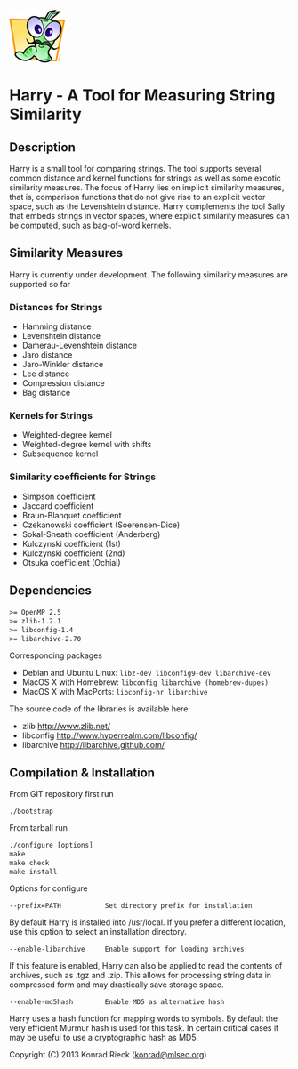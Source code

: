 ![Harry](harry.png) 

# Harry - A Tool for Measuring String Similarity

## Description

Harry is a small tool for comparing strings. The tool supports several
common distance and kernel functions for strings as well as some excotic
similarity measures.  The focus of Harry lies on implicit similarity
measures, that is, comparison functions that do not give rise to an explicit
vector space, such as the Levenshtein distance.  Harry complements the tool
Sally that embeds strings in vector spaces, where explicit similarity
measures can be computed, such as bag-of-word kernels.

## Similarity Measures

Harry is currently under development. The following similarity measures are
supported so far

### Distances for Strings

+ Hamming distance
+ Levenshtein distance
+ Damerau-Levenshtein distance
+ Jaro distance
+ Jaro-Winkler distance
+ Lee distance
+ Compression distance
+ Bag distance

### Kernels for Strings

+ Weighted-degree kernel
+ Weighted-degree kernel with shifts
+ Subsequence kernel

### Similarity coefficients for Strings

+ Simpson coefficient
+ Jaccard coefficient
+ Braun-Blanquet coefficient
+ Czekanowski coefficient (Soerensen-Dice)
+ Sokal-Sneath coefficient (Anderberg)
+ Kulczynski coefficient (1st)
+ Kulczynski coefficient (2nd)
+ Otsuka coefficient (Ochiai)

## Dependencies

    >= OpenMP 2.5
    >= zlib-1.2.1
    >= libconfig-1.4
    >= libarchive-2.70

Corresponding packages

+ Debian and Ubuntu Linux: `libz-dev libconfig9-dev libarchive-dev`
+ MacOS X with Homebrew:   `libconfig libarchive (homebrew-dupes)`
+ MacOS X with MacPorts:   `libconfig-hr libarchive`

The source code of the libraries is available here:

+ zlib        <http://www.zlib.net/>
+ libconfig   <http://www.hyperrealm.com/libconfig/>
+ libarchive  <http://libarchive.github.com/>

## Compilation & Installation

From GIT repository first run

    ./bootstrap

From tarball run

    ./configure [options]
    make
    make check
    make install

Options for configure

    --prefix=PATH           Set directory prefix for installation

By default Harry is installed into /usr/local. If you prefer a different
location, use this option to select an installation directory.

    --enable-libarchive     Enable support for loading archives

If this feature is enabled, Harry can also be applied to read the
contents of archives, such as .tgz and .zip.  This allows for
processing string data in compressed form and may drastically save
storage space.

    --enable-md5hash        Enable MD5 as alternative hash

Harry uses a hash function for mapping words to symbols. By default the very
efficient Murmur hash is used for this task.  In certain critical cases it
may be useful to use a cryptographic hash as MD5.

Copyright (C) 2013 Konrad Rieck (konrad@mlsec.org)
